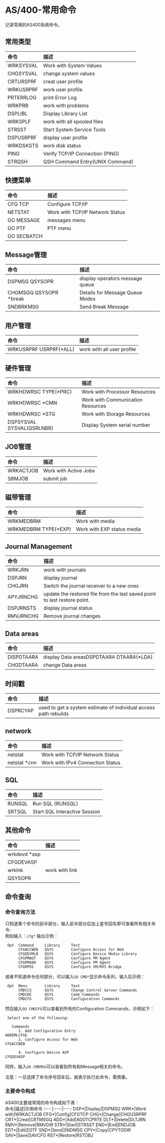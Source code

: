 # AS/400-常用命令
记录常用的AS400系统命令。
## 常用类型
命令|描述
:---|:---
WRKSYSVAL|Work with System Values
CHGSYSVAL|change system values
CRTURSPRF|creat user profile
WRKUSRPRF|work user profile
PRTERRLOG|print Error Log
WRKPRB|work with problems
DSPLIBL|Display Library List
WRKSPLF|work with all spooled files
STRSST|Start System Service Tools
DSPUSRPRF|display user profile
WRKDSKSTS|work disk status
PING|Verify TCP/IP Connection (PING)
STRQSH|QSH Command Entry(UNIX Command)

## 快捷菜单
命令|描述
:---|:---
CFG TCP|Configure TCP/IP
NETSTAT|Work with TCP/IP Network Status
GO MESSAGE|messages menu
GO PTF|PTF menu
GO SECBATCH |

## Message管理
命令|描述
:---|:---
DSPMSG QSYSOPR|display operators message queue
CHGMSGQ QSYSOPR *break|Details for Message Queue Modes
SNDBRKMSG|Send Break Message

## 用户管理
命令|描述
:---|:---
WRKUSRPRF USRPRF(*ALL)|work with all user profile

## 硬件管理
命令|描述
:---|:---
WRKHDWRSC TYPE(*PRC)|Work with Processor Resources
WRKHDWRSC *CMN|Work with Communication Resources
WRKHDWRSC *STG|Work with Storage Resources
DSPSYSVAL SYSVAL(QSRLNBR)|Display System serial number

## JOB管理
命令|描述
:---|:---
WRKACTJOB|Work with Active Jobs
SBMJOB|submit job 

## 磁带管理
命令|描述
:---|:---
WRKMEDBRM|Work with media
WRKMEDBRM TYPE(*EXP)|Work with EXP status media

## Journal Management
命令|描述
:---|:---
WRKJRN|work with journals
DSPJRN|display journal
CHGJRN|Switch the journal receiver to a new ones
APYJRNCHG|update the restored file from the last saved point to last restore point.
DSPJRNSTS|display journal status
RMVJRNCHG|Remove journal changes

## Data areas
命令|描述
:---|:---
DISPDTAARA|display Data areasDSPDTAARA DTAARA(*LDA) 
CHGDTAARA|change Data areas

## 时间戳
命令|描述
:---|:---
DSPRCYAP |used to get a system estimate of individual access path rebuilds

## network
命令|描述
:---|:---
netstat|Work with TCP/IP Network Status
netstat *cnn|Work with IPv4 Connection Status

## SQL
命令|描述
:---|:---
RUNSQL|Run SQL (RUNSQL)
SRTSQL|Start SQL Interactive Session

## 其他命令
命令|描述
:---|:---
wrkdevd *asp|
CFGDEVASP|
wrklnk| work with link
QSYSOPR |

## 命令查询
### 命令查询方法
只知道某个命令的前半部分，输入前半部分后加上星号回车即可查看所有相关命令:     
例如输入：`cfg*`
输出示例：
```
 Opt  Command     Library     Text                           
      CFGACCWEB   QSYS        Configure Access for Web       
      CFGDEVMLB   QSYS        Configure Device Media Library 
      CFGPMAGT    QSYS        Configure PM Agent             
      CFGPM400    QSYS        Configure PM Agent             
      CFGRPDS     QSYS        Configure VM/MVS Bridge        
```
或者不知道命令任何部分，可以输入`GO CMD*`显示命令系列，输入后示例：
```
 Opt  Menu        Library     Text                                              
      CMDCCS      QSYS        Change Control Server Commands    
      CMDCDE      QSYS        Code Commands                     
      CMDCFG      QSYS        Configuration Commands            
```
然后输入`GO CMDCFG`可以查看到所有的Configuration Commands，示例如下：
```
 Select one of the following:                                                  
                                                                               
   Commands                                                                    
      1. Add Configuration Entry                                     ADDEMLCFGE
      2. Configure Access for Web                                    CFGACCWEB 
                                                                             
      4. Configure Device ASP                                        CFGDEVASP 
```
同样，输入`GO CMDMSG`可以查看到所有和Message相关的命令。

注意：一旦选择了命令序号回车后，就表示执行此命令，需慎重。
### 主要命令构成
AS400主要或常用的命令构成如下表：   
命令|描述|示例命令
:---:|:---:|:---:
DSP&#42;|Display|DSPMSG
WRK&#42;|Work with|WRKACTJOB
CFG&#42;|Config|CFGTCP
CHG&#42;|Change|CHGUSRPRF
CRT&#42;|Creat|CRTMSGQ
ADD&#42;|Add|ADDTCPRTE
DLT&#42;|Delete|DLTJRN
RMV&#42;|Remove|RMVDIR
STR&#42;|Start|STRSST
END&#42;|End|ENDJOB
EDT&#42;|Edit|EDTF
SND&#42;|Send|SNDMSG
CPY&#42;|Copy|CPYTODIR
SAV&#42;|Save|SAVCFG
RST&#42;|Restore|RSTOBJ